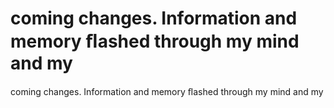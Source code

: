 # coming changes. Information and memory ﬂashed through my mind and my

coming changes. Information and memory ﬂashed through my mind and my